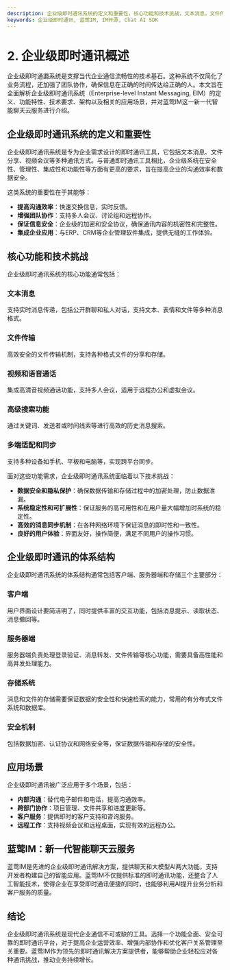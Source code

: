 ```yaml
---
description: 企业级即时通讯系统的定义和重要性，核心功能和技术挑战，文本消息，文件传输，视频和语音通话，高级搜索功能，多端适配和同步，企业级即时通讯的体系结构，客户端，服务器端，存储系统，安全机制，应用场景，蓝莺IM：新一代智能聊天云服务，结论。
keywords: 企业级即时通讯, 蓝莺IM, IM开源, Chat AI SDK
---
```

# 2. 企业级即时通讯概述

企业级即时通讔系统是支撑当代企业通信流畅性的技术基石。这种系统不仅简化了业务流程，还加强了团队协作，确保信息在正确的时间传达给正确的人。本文旨在全面解析企业级即时通讯系统（Enterprise-level Instant Messaging, EIM）的定义、功能特性、技术要求、架构以及相关的应用场景，并对蓝莺IM这一新一代智能聊天云服务进行介绍。

## 企业级即时通讯系统的定义和重要性

企业级即时通讯系统是专为企业需求设计的即时通讯工具，它包括文本消息、文件分享、视频会议等多种通讯方式。与普通即时通讯工具相比，企业级系统在安全性、管理性、集成性和功能性等方面有更高的要求，旨在提高企业的沟通效率和数据安全。

这类系统的重要性在于其能够：
- **提高沟通效率**：快速交换信息，实时反馈。
- **增强团队协作**：支持多人会议、讨论组和远程协作。
- **保证信息安全**：企业级的加密和安全协议，确保通讯内容的机密性和完整性。
- **集成企业应用**：与ERP、CRM等企业管理软件集成，提供无缝的工作体验。

## 核心功能和技术挑战

企业级即时通讯系统的核心功能通常包括：

### 文本消息
支持实时消息传递，包括公开群聊和私人对话，支持文本、表情和文件等多种消息格式。

### 文件传输
高效安全的文件传输机制，支持各种格式文件的分享和存储。

### 视频和语音通话
集成高清音视频通话功能，支持多人会议，适用于远程办公和虚拟会议。

### 高级搜索功能
通过关键词、发送者或时间线索等进行高效的历史消息搜索。

### 多端适配和同步
支持多种设备如手机、平板和电脑等，实现跨平台同步。

面对这些功能需求，企业级即时通讯系统面临着以下技术挑战：

- **数据安全和隐私保护**：确保数据传输和存储过程中的加密处理，防止数据泄漏。
- **系统稳定性和可扩展性**：保证服务的高可用性和在用户量大幅增加时系统的稳定性。
- **高效的消息同步机制**：在各种网络环境下保证消息的即时性和一致性。
- **良好的用户体验**：界面友好，操作简便，满足不同用户的操作习惯。
   
## 企业级即时通讯的体系结构

企业级即时通讯系统的体系结构通常包括客户端、服务器端和存储三个主要部分：

### 客户端
用户界面设计要简洁明了，同时提供丰富的交互功能，包括消息提示、读取状态、消息撤回等。

### 服务器端
服务器端负责处理登录验证、消息转发、文件传输等核心功能，需要具备高性能和高并发处理能力。

### 存储系统
消息和文件的存储需要保证数据的安全性和快速检索的能力，常用的有分布式文件系统和数据库。

### 安全机制
包括数据加密、认证协议和网络安全等，保证数据传输和存储的安全性。

## 应用场景

企业级即时通讯被广泛应用于多个场景，包括：

- **内部沟通**：替代电子邮件和电话，提高沟通效率。
- **跨部门协作**：项目管理、文件共享和进度更新等。
- **客户服务**：提供即时的客户支持和咨询服务。
- **远程工作**：支持视频会议和远程桌面，实现有效的远程办公。

## 蓝莺IM：新一代智能聊天云服务

蓝莺IM是先进的企业级即时通讯解决方案，提供聊天和大模型AI两大功能，支持开发者构建自己的智能应用。蓝莺IM不仅提供标准的即时通讯功能，还整合了人工智能技术，使得企业在享受即时通讯便捷的同时，也能够利用AI提升业务分析和客户服务的质量。

## 结论

企业级即时通讯系统是现代企业通信不可或缺的工具。选择一个功能全面、安全可靠的即时通讯平台，对于提高企业运营效率、增强内部协作和优化客户关系管理至关重要。蓝莺IM作为领先的即时通讯解决方案提供者，能够帮助企业轻松应对各种通讯挑战，推动业务持续增长。